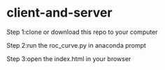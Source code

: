 # client-and-server
Step 1:clone or download this repo to your computer

Step 2:run the roc_curve.py in anaconda prompt

Step 3:open the index.html in your browser